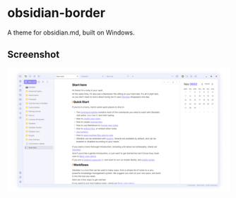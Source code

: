 # obsidian-border

A theme for obsidian.md, built on Windows.

## Screenshot

![screenshot](cover-large.png)